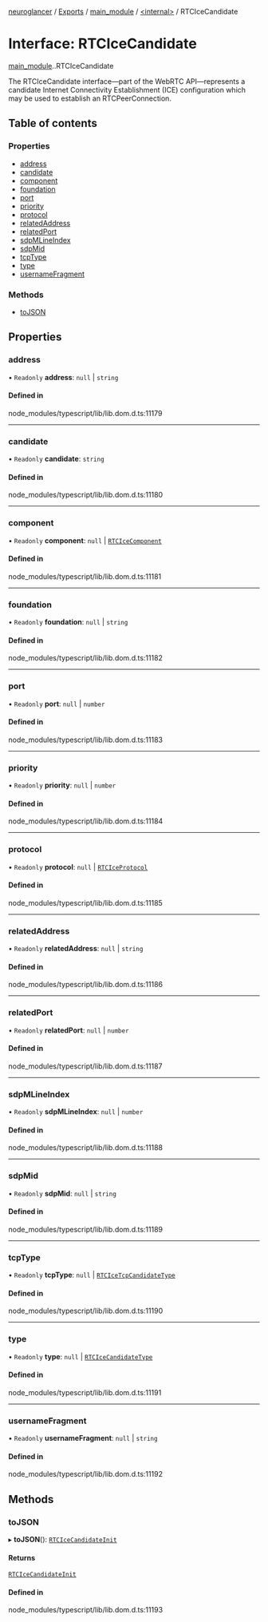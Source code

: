 [neuroglancer](../README.md) / [Exports](../modules.md) / [main\_module](../modules/main_module.md) / [<internal\>](../modules/main_module._internal_.md) / RTCIceCandidate

# Interface: RTCIceCandidate

[main_module](../modules/main_module.md).[<internal>](../modules/main_module._internal_.md).RTCIceCandidate

The RTCIceCandidate interface—part of the WebRTC API—represents a candidate Internet Connectivity Establishment (ICE) configuration which may be used to establish an RTCPeerConnection.

## Table of contents

### Properties

- [address](main_module._internal_.RTCIceCandidate.md#address)
- [candidate](main_module._internal_.RTCIceCandidate.md#candidate)
- [component](main_module._internal_.RTCIceCandidate.md#component)
- [foundation](main_module._internal_.RTCIceCandidate.md#foundation)
- [port](main_module._internal_.RTCIceCandidate.md#port)
- [priority](main_module._internal_.RTCIceCandidate.md#priority)
- [protocol](main_module._internal_.RTCIceCandidate.md#protocol)
- [relatedAddress](main_module._internal_.RTCIceCandidate.md#relatedaddress)
- [relatedPort](main_module._internal_.RTCIceCandidate.md#relatedport)
- [sdpMLineIndex](main_module._internal_.RTCIceCandidate.md#sdpmlineindex)
- [sdpMid](main_module._internal_.RTCIceCandidate.md#sdpmid)
- [tcpType](main_module._internal_.RTCIceCandidate.md#tcptype)
- [type](main_module._internal_.RTCIceCandidate.md#type)
- [usernameFragment](main_module._internal_.RTCIceCandidate.md#usernamefragment)

### Methods

- [toJSON](main_module._internal_.RTCIceCandidate.md#tojson)

## Properties

### address

• `Readonly` **address**: ``null`` \| `string`

#### Defined in

node_modules/typescript/lib/lib.dom.d.ts:11179

___

### candidate

• `Readonly` **candidate**: `string`

#### Defined in

node_modules/typescript/lib/lib.dom.d.ts:11180

___

### component

• `Readonly` **component**: ``null`` \| [`RTCIceComponent`](../modules/main_module._internal_.md#rtcicecomponent)

#### Defined in

node_modules/typescript/lib/lib.dom.d.ts:11181

___

### foundation

• `Readonly` **foundation**: ``null`` \| `string`

#### Defined in

node_modules/typescript/lib/lib.dom.d.ts:11182

___

### port

• `Readonly` **port**: ``null`` \| `number`

#### Defined in

node_modules/typescript/lib/lib.dom.d.ts:11183

___

### priority

• `Readonly` **priority**: ``null`` \| `number`

#### Defined in

node_modules/typescript/lib/lib.dom.d.ts:11184

___

### protocol

• `Readonly` **protocol**: ``null`` \| [`RTCIceProtocol`](../modules/main_module._internal_.md#rtciceprotocol)

#### Defined in

node_modules/typescript/lib/lib.dom.d.ts:11185

___

### relatedAddress

• `Readonly` **relatedAddress**: ``null`` \| `string`

#### Defined in

node_modules/typescript/lib/lib.dom.d.ts:11186

___

### relatedPort

• `Readonly` **relatedPort**: ``null`` \| `number`

#### Defined in

node_modules/typescript/lib/lib.dom.d.ts:11187

___

### sdpMLineIndex

• `Readonly` **sdpMLineIndex**: ``null`` \| `number`

#### Defined in

node_modules/typescript/lib/lib.dom.d.ts:11188

___

### sdpMid

• `Readonly` **sdpMid**: ``null`` \| `string`

#### Defined in

node_modules/typescript/lib/lib.dom.d.ts:11189

___

### tcpType

• `Readonly` **tcpType**: ``null`` \| [`RTCIceTcpCandidateType`](../modules/main_module._internal_.md#rtcicetcpcandidatetype)

#### Defined in

node_modules/typescript/lib/lib.dom.d.ts:11190

___

### type

• `Readonly` **type**: ``null`` \| [`RTCIceCandidateType`](../modules/main_module._internal_.md#rtcicecandidatetype)

#### Defined in

node_modules/typescript/lib/lib.dom.d.ts:11191

___

### usernameFragment

• `Readonly` **usernameFragment**: ``null`` \| `string`

#### Defined in

node_modules/typescript/lib/lib.dom.d.ts:11192

## Methods

### toJSON

▸ **toJSON**(): [`RTCIceCandidateInit`](main_module._internal_.RTCIceCandidateInit.md)

#### Returns

[`RTCIceCandidateInit`](main_module._internal_.RTCIceCandidateInit.md)

#### Defined in

node_modules/typescript/lib/lib.dom.d.ts:11193
